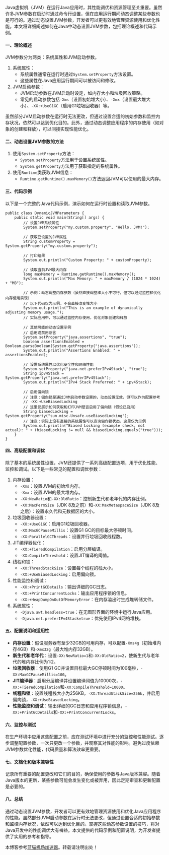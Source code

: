 
Java虚拟机（JVM）在运行Java应用时，其性能调优和资源管理至关重要。虽然许多JVM参数在启动时通过命令行设置，但在应用运行期间动态调整某些参数也是可行的。通过动态设置JVM参数，开发者可以更有效地管理资源使用和优化性能。本文将详细阐述如何在Java中动态设置JVM参数，包括理论概述和代码示例。


#### 一、理论概述


JVM参数分为两类：系统属性和JVM启动参数。


1. 系统属性：
	* 系统属性通常在运行时通过`System.setProperty`方法设置。
	* 这些属性在Java应用运行期间可以被访问和修改。
2. JVM启动参数：
	* JVM启动参数在JVM启动时设定，如内存大小和垃圾回收策略。
	* 常见的启动参数包括`-Xms`（设置初始堆大小）、`-Xmx`（设置最大堆大小）、`-XX:+UseG1GC`（启用G1垃圾回收器）等。


虽然部分JVM启动参数在运行时无法更改，但通过设置合适的初始参数和监控内存状况，依然可以达到优化目的。此外，通过动态调整应用程序的内存使用（如对象的创建和释放），可以间接实现性能优化。


#### 二、动态设置JVM参数的方法


1. 使用`System.setProperty`方法：
	* `System.setProperty`方法用于设置系统属性。
	* `System.getProperty`方法用于获取指定的系统属性。
2. 使用`Runtime`类获取JVM信息：
	* `Runtime.getRuntime().maxMemory()`方法返回JVM可以使用的最大内存。


#### 三、代码示例


以下是一个完整的Java代码示例，演示如何在运行时设置和读取JVM参数。



```
public class DynamicJVMParameters {
    public static void main(String[] args) {
        // 设置JVM系统属性
        System.setProperty("my.custom.property", "Hello, JVM!");
 
        // 获取已设置的JVM属性
        String customProperty = System.getProperty("my.custom.property");
 
        // 打印结果
        System.out.println("Custom Property: " + customProperty);
 
        // 读取当前JVM最大内存
        long maxMemory = Runtime.getRuntime().maxMemory();
        System.out.println("Max Memory: " + maxMemory / (1024 * 1024) + "MB");
 
        // 示例：动态调整内存参数（虽然直接调整堆大小不可行，但可以通过监控和优化内存使用实现）
        // 以下代码仅为示例，不会直接改变堆大小
        System.out.println("This is an example of dynamically adjusting memory usage.");
        // 实际应用中，可以通过监控内存使用，优化对象创建和释放
 
        // 其他可能的动态设置示例
        // 启用或禁用断言
        System.setProperty("java.assertions", "true");
        boolean assertionsEnabled = Boolean.parseBoolean(System.getProperty("java.assertions"));
        System.out.println("Assertions Enabled: " + assertionsEnabled);
 
        // 设置系统属性以优化安全性和网络性能
        System.setProperty("java.net.preferIPv4Stack", "true");
        String ipv4Stack = System.getProperty("java.net.preferIPv4Stack");
        System.out.println("IPv4 Stack Preferred: " + ipv4Stack);
 
        // 启用偏向锁
        // 注意：偏向锁是通过JVM启动参数设置的，动态设置无效，但可以作为配置参考
        // -XX:+UseBiasedLocking
        // 这里仅展示如何获取和打印JVM是否启用了偏向锁（假设已启用）
        String biasedLocking = System.getProperty("sun.misc.Unsafe.useBiasedLocking");
        // 注意：实际上没有直接的系统属性可以查询偏向锁状态，这里仅为示例
        System.out.println("Biased Locking (example check, not actual): " + (biasedLocking != null && biasedLocking.equals("true")));
    }
}

```

#### 四、高级配置和调优


除了基本的系统属性设置，JVM还提供了一系列高级配置选项，用于优化性能、监控和调试。以下是一些常见的配置和调优参数：


1. 内存设置：
	* `-Xms`：设置JVM的初始堆内存。
	* `-Xmx`：设置JVM的最大堆内存。
	* `-XX:NewRatio`和`-XX:OldRatio`：控制新生代和老年代的内存比例。
	* `-XX:MaxPermSize`（JDK 8及之前）和`-XX:MaxMetaspaceSize`（JDK 8及之后）：设置永久代和元数据区的大小。
2. 垃圾回收器设置：
	* `-XX:+UseG1GC`：启用G1垃圾回收器。
	* `-XX:MaxGCPauseMillis`：设置G1 GC的目标最大停顿时间。
	* `-XX:ParallelGCThreads`：设置并行垃圾回收线程数。
3. JIT编译器优化：
	* `-XX:+TieredCompilation`：启用分层编译。
	* `-XX:CompileThreshold`：设置JIT编译的阈值。
4. 线程和锁：
	* `-XX:ThreadStackSize`：设置每个线程的栈大小。
	* `-XX:+UseBiasedLocking`：启用偏向锁。
5. 性能监控和调试：
	* `-XX:+PrintGCDetails`：输出详细的GC日志。
	* `-XX:+PrintConcurrentLocks`：输出应用程序锁的信息。
	* `-XX:+HeapDumpOnOutOfMemoryError`：在内存溢出时生成堆转储文件。
6. 系统属性：
	* `-Djava.awt.headless=true`：在无图形界面的环境中运行Java应用。
	* `-Djava.net.preferIPv4Stack=true`：优先使用IPv4网络堆栈。


#### 五、配置说明和适用性


* **内存设置**：假设服务器有至少32GB的可用内存，可以配置`-Xms4g`（初始堆内存4GB）和`-Xmx32g`（最大堆内存32GB）。
* **新生代和老年代**：设置`-XX:NewRatio=1`和`-XX:OldRatio=2`，使新生代与老年代的堆内存比例为1:2。
* **垃圾回收器**：使用G1 GC并设置目标最大GC停顿时间为100毫秒，`-XX:MaxGCPauseMillis=100`。
* **JIT编译器**：启用分层编译并设置编译阈值为10000次，`-XX:+TieredCompilation`和`-XX:CompileThreshold=10000`。
* **线程和锁**：设置线程栈大小为256KB，`-XX:ThreadStackSize=256k`，并启用偏向锁，`-XX:+UseBiasedLocking`。
* **性能监控和调试**：输出详细的GC日志和应用程序锁信息，`-XX:+PrintGCDetails`和`-XX:+PrintConcurrentLocks`。


#### 六、监控与测试


在生产环境中应用这些配置之前，应在测试环境中进行充分的监控和性能测试。逐步调整配置参数，一次只更改一个参数，并观察其对性能的影响。避免过度依赖JVM参数优化性能，代码质量和算法效率更重要。


#### 七、文档化和版本兼容性


记录所有重要的配置更改和它们的目的，确保使用的参数与Java版本兼容。随着Java版本的更新，某些参数可能会发生变化或被弃用，因此定期审查和更新配置是必要的。


#### 八、总结


通过动态设置JVM参数，开发者可以更有效地管理资源使用和优化Java应用程序的性能。虽然部分JVM启动参数在运行时无法更改，但通过设置合适的初始参数和监控内存状况，依然可以达到优化目的。掌握这些动态参数设置的技巧，将对Java开发中的性能调优大有裨益。本文提供的代码示例和配置说明，为开发者提供了实用的参考和指导。


 本博客参考[蓝猫机场加速器](https://dahelaoshi.com)。转载请注明出处！
